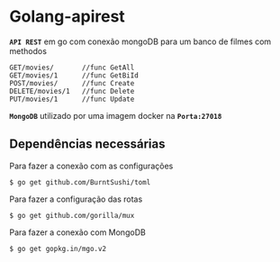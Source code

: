 # Golang-apirest

**``API REST``** em go com conexão mongoDB para um banco de filmes com methodos 

```
GET/movies/       //func GetAll
GET/movies/1      //func GetBiId
POST/movies/      //func Create
DELETE/movies/1   //func Delete
PUT/movies/1      //func Update
```
**``MongoDB``** utilizado por uma imagem docker na **``Porta:27018``**

## Dependências necessárias

Para fazer a conexão com as configurações
```
$ go get github.com/BurntSushi/toml
```
Para fazer a configuração das rotas
```
$ go get github.com/gorilla/mux
```
Para fazer a conexão com MongoDB
```
$ go get gopkg.in/mgo.v2 
```
